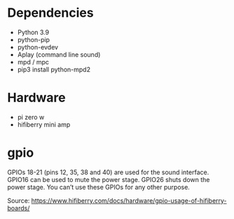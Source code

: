 # Dependencies
- Python 3.9
- python-pip
- python-evdev
- Aplay (command line sound)
- mpd / mpc
- pip3 install python-mpd2

# Hardware
- pi zero w
- hifiberry mini amp


# gpio
GPIOs 18-21 (pins 12, 35, 38 and 40) are used for the sound interface. GPIO16 can be used to mute the power stage. GPIO26 shuts down the power stage. You can’t use these GPIOs for any other purpose.

Source: https://www.hifiberry.com/docs/hardware/gpio-usage-of-hifiberry-boards/